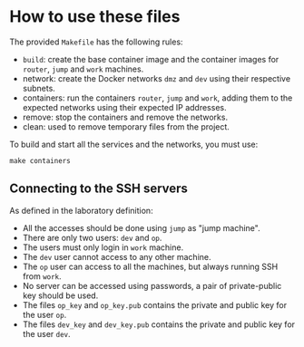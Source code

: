 # How to use these files

The provided `Makefile` has the following rules:

- `build`: create the base container image and the container images for
    `router`, `jump` and `work` machines.
- network: create the Docker networks `dmz` and `dev` using their
    respective subnets.
- containers: run the containers `router`, `jump` and `work`, adding them
    to the expected networks using their expected IP addresses.
- remove: stop the containers and remove the networks.
- clean: used to remove temporary files from the project.

To build and start all the services and the networks, you must use:

```
make containers
```

## Connecting to the SSH servers

As defined in the laboratory definition:

- All the accesses should be done using `jump` as "jump machine".
- There are only two users: `dev` and `op`.
- The users must only login in `work` machine.
- The `dev` user cannot access to any other machine.
- The `op` user can access to all the machines, but always running SSH
    from `work`.
- No server can be accessed using passwords, a pair of private-public
    key should be used.
- The files `op_key` and `op_key.pub` contains the private and public key
    for the user `op`.
- The files `dev_key` and `dev_key.pub` contains the private and
    public key for the user `dev`.
